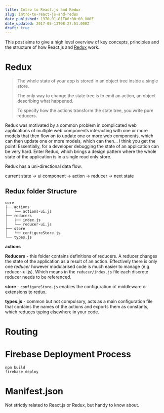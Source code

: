 ```yaml
---
title: Intro to React.js and Redux
slug: intro-to-react-js-and-redux
date_published: 1970-01-01T00:00:00.000Z
date_updated: 2017-05-13T08:27:51.000Z
draft: true
---
```


This post aims to give a high level overview of key concepts, principles and the structure of how React.js and [Redux](http://redux.js.org/) work.

# Redux

> The whole state of your app is stored in an object tree inside a single store.
> 
> The only way to change the state tree is to emit an action, an object describing what happened.
> 
> To specify how the actions transform the state tree, you write pure reducers.

Redux was motivated by a common problem in complicated web applications of multiple web components interacting with one or more models that then flow on to update one or more web components, which can then update one or more models, which can then... I think you get the point! Essentially, for a developer debugging the state of an application can be very hard. Enter Redux, which brings a design pattern where the whole state of the application is in a single read only store.

Redux has a uni-directional data flow.

current state -> ui component -> action -> reducer -> next state

## Redux folder Structure

    core
    ├── actions
    │   └── actions-ui.js
    ├── reducers
    │   ├── index.js
    │   └── reducer-ui.js
    ├── store
    │   └── configureStore.js
    └── types.js
    

**actions**

**Reducers** - this folder contains definitions of reducers. A reducer changes the state of the application as a result of an action. Effectively there is only one *reducer* however modularised code is much easier to manage (e.g. reducer-ui.js). Which means in the `reducer/index.js` file each discrete reducer needs to be referenced.

**store** - `configureStore.js` enables the configuration of middleware or extensions to redux.

**types.js** - common but not compulsory, acts as a main configuration file that contains the names of the actions and exports them as constants, which reduces typing elsewhere in your code.

# Routing

# Firebase Deployment Process

    npm build
    firebase deploy
    

# Manifest.json

Not strictly related to React.js or Redux, but handy to know about.

